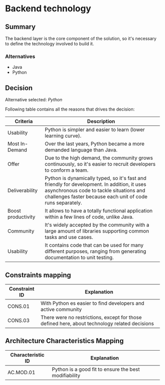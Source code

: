 # Backend technology 

## Summary

The backend layer is the core component of the solution, so it's necessary to define the technology involved to build it.

### Alternatives

- Java
- Python

## Decision 

Alternative selected: *Python*

Following table contains all the reasons that drives the decision:

| Criteria                 | Description                                                    
| --------------------     | ----------------------------------------------------------------------------------------------------- | 
| Usability                | Python is simpler and easier to learn (lower learning curve). |
| Most In-Demand           | Over the last years, Python became a more demanded language than Java. |
| Offer                    | Due to the high demand, the community grows continuously, so it's easier to recruit developers to conform a team. |
| Deliverability           | Python is dynamically typed, so it's fast and friendly for development. In addition, it uses asynchronous code to tackle situations and challenges faster because each unit of code runs separately. |
| Boost productivity       | It allows to have a totally functional application within a few lines of code, unlike Java. |
| Community                | It's widely accepted by the community with a large amount of libraries supporting common tasks and use cases. |
| Usability                | It contains code that can be used for many different purposes, ranging from generating documentation to unit testing. |

## Constraints mapping

| Constraint ID | Explanation |
| ------------- | ----------- |
| CONS.01 | With Python es easier to find developers and active community |
| CONS.03 | There were no restrictions, except for those defined here, about technology related decisions |

## Architecture Characteristics Mapping

| Characteristic ID | Explanation |
| ------------- | ----------- |
| AC.MOD.01 | Python is a good fit to ensure the best modifiability |


